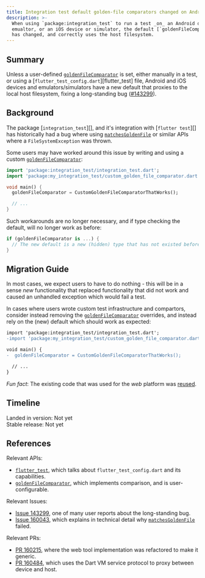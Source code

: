 ```yaml
---
title: Integration test default golden-file comparators changed on Android and iOS.
description: >-
  When using `package:integration_test` to run a test _on_ an Android device or
  emualtor, or an iOS device or simulator, the default [`goldenFileComparator`][]
  has changed, and correctly uses the host filesystem.
---
```


## Summary

Unless a user-defined [`goldenFileComparator`][] is set, either manually in a
test, or using a [`flutter_test_config.dart`][flutter_test] file, Android and iOS devices
and emulators/simulators have a new default that proxies to the local host
filesystem, fixing a long-standing bug ([#143299][Issue 143299]).

## Background

The package [`integration_test`][], and it's integration with [`flutter test`][]
has historically had a bug where using [`matchesGoldenFile`][] or similar APIs
where a `FileSystemException` was thrown.

Some users may have worked around this issue by writing and using a custom
[`goldenFileComparator`][]:

```dart
import 'package:integration_test/integration_test.dart';
import 'package:my_integration_test/custom_golden_file_comparator.dart';

void main() {
  goldenFileComparator = CustomGoldenFileComparatorThatWorks();

  // ...
}
```

Such workarounds are no longer necessary, and if type checking the default,
will no longer work as before:

```dart
if (goldenFileComparator is ...) {
  // The new default is a new (hidden) type that has not existed before.
}
```

## Migration Guide

In most cases, we expect users to have to do nothing - this will be in a sense
_new_ functionality that replaced functionality that did not work and caused
an unhandled exception which would fail a test.

In cases where users wrote custom test infrastructure and compartors, consider
instead removing the [`goldenFileComparator`][] overrides, and instead rely on
the (new) default which should work as expected:

```diff
import 'package:integration_test/integration_test.dart';
-import 'package:my_integration_test/custom_golden_file_comparator.dart';

void main() {
-  goldenFileComparator = CustomGoldenFileComparatorThatWorks();

  // ...
}
```

_Fun fact_: The existing code that was used for the _web_ platform was [reused][PR 160484].

## Timeline

Landed in version: Not yet<br>
Stable release: Not yet

## References

Relevant APIs:

- [`flutter_test`][], which talks about `flutter_test_config.dart` and its capabilities.
- [`goldenFileComparator`][], which implements comparison, and is user-configurable.

Relevant Issues:

- [Issue 143299][], one of many user reports about the long-standing bug.
- [Issue 160043][], which explains in technical detail why [`matchesGoldenFile`][] failed.

Relevant PRs:

- [PR 160215][], where the web tool implementation was refactored to make it generic.
- [PR 160484][], which uses the Dart VM service protocol to proxy between device and host.

[`flutter_test`]: {{site.api}}/flutter/flutter_test
[`goldenFileComparator`]: {{site.api}}/flutter/flutter_test/goldenFileComparator.html
[Issue 143299]: {{site.repo.flutter}}/issues/143299
[Issue 160043]: {{site.repo.flutter}}/issues/160043
[`matchesGoldenFile`]: {{site.api}}/flutter/flutter_test/MatchesGoldenFile-class.html
[PR 160215]: {{site.repo.flutter}}/pull/160215
[PR 160484]: {{site.repo.flutter}}/pull/160484

